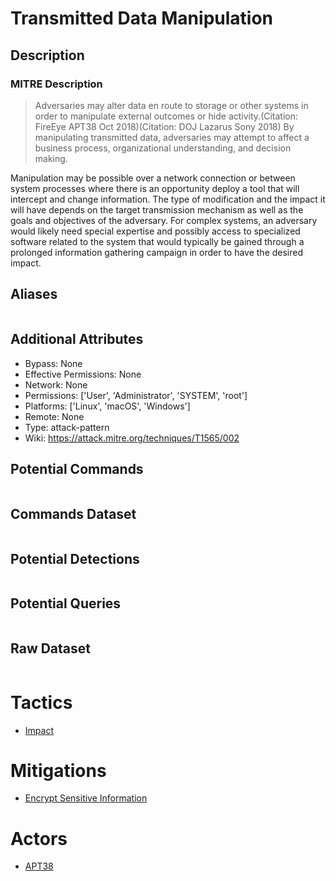 
# Transmitted Data Manipulation

## Description

### MITRE Description

> Adversaries may alter data en route to storage or other systems in order to manipulate external outcomes or hide activity.(Citation: FireEye APT38 Oct 2018)(Citation: DOJ Lazarus Sony 2018) By manipulating transmitted data, adversaries may attempt to affect a business process, organizational understanding, and decision making.

Manipulation may be possible over a network connection or between system processes where there is an opportunity deploy a tool that will intercept and change information. The type of modification and the impact it will have depends on the target transmission mechanism as well as the goals and objectives of the adversary. For complex systems, an adversary would likely need special expertise and possibly access to specialized software related to the system that would typically be gained through a prolonged information gathering campaign in order to have the desired impact.

## Aliases

```

```

## Additional Attributes

* Bypass: None
* Effective Permissions: None
* Network: None
* Permissions: ['User', 'Administrator', 'SYSTEM', 'root']
* Platforms: ['Linux', 'macOS', 'Windows']
* Remote: None
* Type: attack-pattern
* Wiki: https://attack.mitre.org/techniques/T1565/002

## Potential Commands

```

```

## Commands Dataset

```

```

## Potential Detections

```json

```

## Potential Queries

```json

```

## Raw Dataset

```json

```

# Tactics


* [Impact](../tactics/Impact.md)


# Mitigations


* [Encrypt Sensitive Information](../mitigations/Encrypt-Sensitive-Information.md)


# Actors


* [APT38](../actors/APT38.md)

